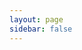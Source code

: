```yaml
---
layout: page
sidebar: false
---
```

<script setup>
import {
  VPTeamPage,
  VPTeamPageTitle,
  VPTeamMembers,
} from 'vitepress/theme'

const members = [
  {
    avatar: 'https://s21.ax1x.com/2025/02/07/pEm9bQO.jpg',
    name: 'Yumeng JH',
    title: 'yumengjh@outlook.com',
    links: [
      { icon: {
          svg: '<svg t="1735700599029" class="icon" viewBox="0 0 1024 1024" version="1.1" xmlns="http://www.w3.org/2000/svg" p-id="3133" width="200" height="200"><path d="M998.4 352.256c-3.072-136.192-121.856-162.304-121.856-162.304s-92.672-0.512-212.992-1.536l87.552-84.48s13.824-17.408-9.728-36.864c-23.552-19.456-25.088-10.752-33.28-5.632-7.168 5.12-112.128 108.032-130.56 126.464-47.616 0-97.28-0.512-145.408-0.512h16.896S323.584 63.488 315.392 57.856s-9.216-13.824-33.28 5.632c-23.552 19.456-9.728 36.864-9.728 36.864l89.6 87.04c-97.28 0-181.248 0.512-220.16 2.048C15.872 225.792 25.6 352.256 25.6 352.256s1.536 271.36 0 408.576c13.824 137.216 119.296 159.232 119.296 159.232s41.984 1.024 73.216 1.024c3.072 8.704 5.632 51.712 53.76 51.712 47.616 0 53.76-51.712 53.76-51.712s350.72-1.536 379.904-1.536c1.536 14.848 8.704 54.272 56.832 53.76 47.616-1.024 51.2-56.832 51.2-56.832s16.384-1.536 65.024 0c113.664-20.992 120.32-154.112 120.32-154.112s-2.048-273.92-0.512-410.112z m-97.792 434.176c0 21.504-16.896 38.912-37.888 38.912h-691.2c-20.992 0-37.888-17.408-37.888-38.912V328.192c0-21.504 16.896-38.912 37.888-38.912h691.2c20.992 0 37.888 17.408 37.888 38.912v458.24z" fill="#1296DB" p-id="3134"></path><path d="M409.088 418.816l-203.264 38.912 17.408 76.288 201.216-38.912zM518.656 621.056c-49.664 106.496-94.208 26.112-94.208 26.112l-33.28 21.504s65.536 89.6 128 21.504c73.728 68.096 130.048-22.016 130.048-22.016l-30.208-19.456c0-0.512-52.736 75.776-100.352-27.648zM619.008 495.104l201.728 38.912 16.896-76.288-202.752-38.912z" fill="#1296DB" p-id="3135"></path></svg>'
        }, link: 'https://space.bilibili.com/1162766914' },
      { icon: {
          svg: '<svg t="1735727905242" class="icon" viewBox="0 0 1024 1024" version="1.1" xmlns="http://www.w3.org/2000/svg" p-id="14987" width="200" height="200"><path d="M517.632 563.2L0.0512 189.44V153.6h1024v43.6224L517.632 563.2zM267.2128 255.6928l250.368 181.0944L768 256H267.2128z" fill="#74BCFF" p-id="14988"></path><path d="M102.4 256v563.2h819.2V256H102.4M0 153.6h1024v768H0z" fill="#1990FF" p-id="14989"></path></svg>'
        },
        link: '',target:'self' },
      { icon: 'instagram', link: '' },
    ]
  },
  // {
  //   avatar: 'https://s21.ax1x.com/2025/02/07/pEmCL90.png',
  //   name: 'Github-Actions[Bot]',
  //   title: 'Assistant',
  //   links: [
  //     { icon: 'github', link: 'https://github.com/' },
  //   ]
  // },
]
</script>

<VPTeamPage>
  <VPTeamPageTitle>
    <template #title>
      Hello
    </template>
    <template #lead>
Let's build a website together
    </template>
  </VPTeamPageTitle>
  <VPTeamMembers :members="members"/>
</VPTeamPage>